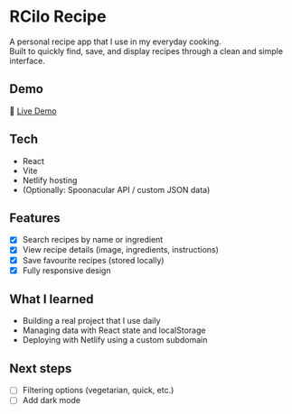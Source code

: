# RCilo Recipe

A personal recipe app that I use in my everyday cooking.  
Built to quickly find, save, and display recipes through a clean and simple interface.

## Demo
🔗 [Live Demo](https://rcilo-recipe.netlify.app/)


## Tech
- React  
- Vite  
- Netlify hosting  
- (Optionally: Spoonacular API / custom JSON data)

## Features
- [x] Search recipes by name or ingredient  
- [x] View recipe details (image, ingredients, instructions)  
- [x] Save favourite recipes (stored locally)  
- [x] Fully responsive design

## What I learned
- Building a real project that I use daily  
- Managing data with React state and localStorage  
- Deploying with Netlify using a custom subdomain

## Next steps
- [ ] Filtering options (vegetarian, quick, etc.)  
- [ ] Add dark mode
